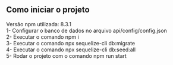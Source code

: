 ## Como iniciar o projeto  
Versão npm utilizada: 8.3.1  
1- Configurar o banco de dados no arquivo api/config/config.json  
2- Executar o comando npm i  
3- Executar o comando npx sequelize-cli db:migrate  
4- Executar o comando npx sequelize-cli db:seed:all  
5- Rodar o projeto com o comando npm run start  
